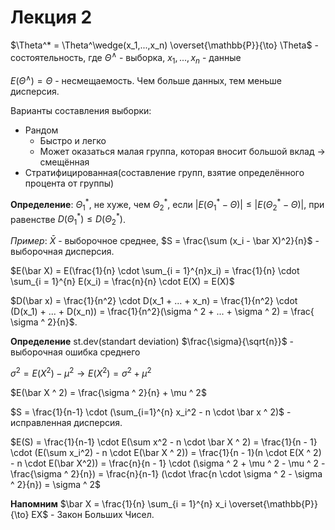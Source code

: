 # Лекция 2

$\Theta^* = \Theta^\wedge(x_1,...,x_n) \overset{\mathbb{P}}{\to} \Theta$ - состоятельность, где $\Theta^\wedge$ - выборка, $x_1, ..., x_n$ - данные

$E(\Theta^\wedge) = \Theta$ - несмещаемость. Чем больше данных, тем меньше дисперсия.

Варианты составления выборки:

* Рандом
  * Быстро и легко
  * Может оказаться малая группа, которая вносит большой вклад $\rightarrow$ смещённая
* Стратифицированная(составление групп, взятие определённого процента от группы)

**Определение**: $\Theta^*_1$, не хуже, чем $\Theta^*_2$, если $|E(\Theta^*_1-\Theta)| \leq |E(\Theta^*_2 - \Theta)|$, при равенстве $D(\Theta^*_1) \leq D(\Theta^*_2)$.

*Пример*: $\bar X$ - выборочное среднее, $S = \frac{\sum (x_i - \bar X)^2}{n}$ - выборочная дисперсия.

$E(\bar X) = E(\frac{1}{n} \cdot \sum_{i = 1}^{n}x_i) = \frac{1}{n} \cdot \sum_{i = 1}^{n} E(x_i) = \frac{n}{n} \cdot E(X) = E(X)$

$D(\bar x) = \frac{1}{n^2} \cdot D(x_1 + ... + x_n) = \frac{1}{n^2} \cdot (D(x_1) + ... + D(x_n)) = \frac{1}{n^2}(\sigma ^ 2 + ... + \sigma ^ 2) = \frac{ \sigma ^ 2}{n}$.

**Определение** st.dev(standart deviation) $\frac{\sigma}{\sqrt{n}}$ - выборочная ошибка среднего

$\sigma ^ 2 = E(X^2) - \mu ^ 2 \rightarrow E(X^2) = \sigma ^ 2 + \mu ^ 2$

$E(\bar X ^ 2) = \frac{\sigma ^ 2}{n} + \mu ^ 2$

$S = \frac{1}{n-1} \cdot (\sum_{i=1}^{n} x_i^2 - n \cdot \bar x ^ 2)$ - исправленная дисперсия.

$E(S) = \frac{1}{n-1} \cdot E(\sum x^2 - n \cdot \bar X ^ 2) = \frac{1}{n - 1} \cdot (E(\sum x_i^2) - n \cdot E(\bar X ^ 2)) = \frac{1}{n - 1}(n \cdot E(X ^ 2) - n \cdot E(\bar X^2)) = \frac{n}{n - 1} \cdot (\sigma ^ 2 + \mu ^ 2 - \mu ^ 2 - \frac{\sigma ^ 2}{n}) = \frac{n}{n-1} (\cdot \frac{n \cdot \sigma ^ 2 - \sigma ^ 2}{n}) = \sigma ^ 2$

**Напомним** $\bar X = \frac{1}{n} \sum_{i = 1}^{n} x_i \overset{\mathbb{P}}{\to} EX$ - Закон Больших Чисел.
